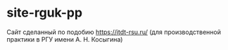 # site-rguk-pp
Сайт сделанный по подобию https://itdt-rsu.ru/ (для производственной практики в РГУ имени А. Н. Косыгина)